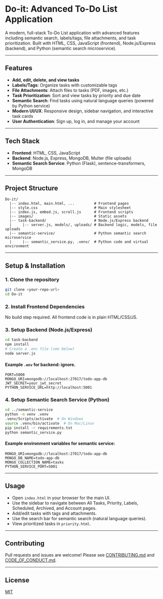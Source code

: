 # Do-it: Advanced To-Do List Application

A modern, full-stack To-Do List application with advanced features including semantic search, labels/tags, file attachments, and task prioritization. Built with HTML, CSS, JavaScript (frontend), Node.js/Express (backend), and Python (semantic search microservice).

---

## Features

- **Add, edit, delete, and view tasks**
- **Labels/Tags**: Organize tasks with customizable tags
- **File Attachments**: Attach files to tasks (PDF, images, etc.)
- **Task Prioritization**: Sort and view tasks by priority and due date
- **Semantic Search**: Find tasks using natural language queries (powered by Python service)
- **Modern UI/UX**: Responsive design, sidebar navigation, and interactive task cards
- **User Authentication**: Sign up, log in, and manage your account

---

## Tech Stack

- **Frontend**: HTML, CSS, JavaScript
- **Backend**: Node.js, Express, MongoDB, Multer (file uploads)
- **Semantic Search Service**: Python (Flask), sentence-transformers, MongoDB

---

## Project Structure

```
Do-it/
  |-- index.html, main.html, ...         # Frontend pages
  |-- style.css                          # Main stylesheet
  |-- index.js, embed.js, scroll.js      # Frontend scripts
  |-- images/                            # Static assets
  |-- task-backend/                      # Node.js/Express backend
  |     |-- server.js, models/, uploads/ # Backend logic, models, file uploads
  |-- semantic-service/                  # Python semantic search microservice
  |     |-- semantic_service.py, .venv/  # Python code and virtual environment
```

---

## Setup & Installation

### 1. Clone the repository

```bash
git clone <your-repo-url>
cd Do-it
```

### 2. Install Frontend Dependencies

No build step required. All frontend code is in plain HTML/CSS/JS.

### 3. Setup Backend (Node.js/Express)

```bash
cd task-backend
npm install
# Create a .env file (see below)
node server.js
```

#### Example `.env` for backend: ignore.

```
PORT=5000
MONGO_URI=mongodb://localhost:27017/todo-app-db
JWT_SECRET=your_jwt_secret
PYTHON_SERVICE_URL=http://localhost:5001
```

### 4. Setup Semantic Search Service (Python)

```bash
cd ../semantic-service
python -m venv .venv
.venv/Scripts/activate  # On Windows
source .venv/bin/activate  # On Mac/Linux
pip install -r requirements.txt
python semantic_service.py
```

#### Example environment variables for semantic service:

```
MONGO_URI=mongodb://localhost:27017/todo-app-db
MONGO_DB_NAME=todo-app-db
MONGO_COLLECTION_NAME=tasks
PYTHON_SERVICE_PORT=5001
```

---

## Usage

- Open `index.html` in your browser for the main UI.
- Use the sidebar to navigate between All Tasks, Priority, Labels, Scheduled, Archived, and Account pages.
- Add/edit tasks with tags and attachments.
- Use the search bar for semantic search (natural language queries).
- View prioritized tasks in `priority.html`.

---

## Contributing

Pull requests and issues are welcome! Please see [CONTRIBUTING.md](CONTRIBUTING.md) and [CODE_OF_CONDUCT.md](CODE_OF_CONDUCT.md).

---

## License

[MIT](LICENSE)
